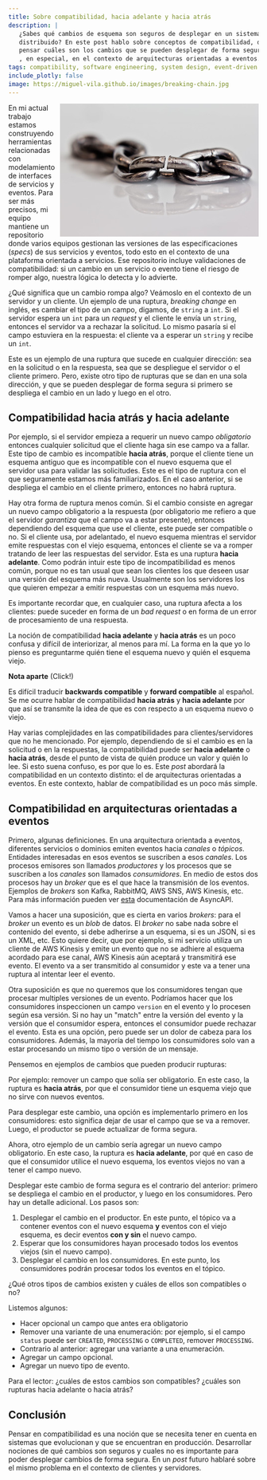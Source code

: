 ```yaml
---
title: Sobre compatibilidad, hacia adelante y hacia atrás
description: |
   ¿Sabes qué cambios de esquema son seguros de desplegar en un sistema 
   distribuido? En este post hablo sobre conceptos de compatibilidad, de cómo
   pensar cuáles son los cambios que se pueden desplegar de forma segura y
   , en especial, en el contexto de arquitecturas orientadas a eventos.
tags: compatibility, software engineering, system design, event-driven architecture
include_plotly: false
image: https://miguel-vila.github.io/images/breaking-chain.jpg
---
```


<p class="image__article">
<img src="/images/breaking-chain.jpg" class="article-photo" style="float: right">
</p>

En mi actual trabajo estamos construyendo herramientas relacionadas
con modelamiento de interfaces de servicios y eventos. Para ser más precisos, mi
equipo mantiene un repositorio donde varios equipos gestionan las versiones de
las especificaciones (_specs_) de sus servicios y eventos, todo esto en el contexto
de una plataforma orientada a servicios. Ese repositorio incluye validaciones de
compatibilidad: si un cambio en un servicio o evento tiene el riesgo de romper
algo, nuestra lógica lo detecta y lo advierte.

¿Qué significa que un cambio rompa algo? Veámoslo en el contexto de un servidor
y un cliente. Un ejemplo de una ruptura, _breaking change_ en inglés, es cambiar
el tipo de un campo, digamos, de `string` a `int`. Si el servidor espera un
`int` para un _request_ y el cliente le envía un `string`, entonces el servidor va
a rechazar la solicitud. Lo mismo pasaría si el campo estuviera en la respuesta:
el cliente va a esperar un `string` y recibe un `int`.

Este es un ejemplo de una ruptura que sucede en cualquier dirección:
sea en la solicitud o en la respuesta, sea que se despliegue el servidor o el
cliente primero. Pero, existe otro tipo de rupturas que se dan en una sola dirección,
y que se pueden desplegar de forma segura si primero se despliega el cambio en
un lado y luego en el otro.

## Compatibilidad hacia atrás y hacia adelante

Por ejemplo, si el servidor empieza a requerir un nuevo campo
_obligatorio_ entonces cualquier solicitud que el cliente haga sin ese campo va
a fallar. Este tipo de cambio es incompatible **hacia atrás**, porque el cliente
tiene un esquema antiguo que es incompatible con el nuevo esquema que el
servidor usa para validar las solicitudes. Este es el tipo de ruptura con el
que seguramente estamos más familiarizados. En el caso anterior, si se despliega
el cambio en el cliente primero, entonces no habrá ruptura.

Hay otra forma de ruptura menos común. Si el cambio consiste en agregar un
nuevo campo obligatorio a la respuesta (por obligatorio me refiero a que el servidor
_garantiza_ que el campo va a estar presente), entonces
dependiendo del esquema que use el cliente, este puede ser compatible o no. Si
el cliente usa, por adelantado, el nuevo esquema mientras el servidor emite
respuestas con el viejo esquema, entonces el cliente se va a romper tratando de
leer las respuestas del servidor. Esta es una ruptura **hacia adelante**. Como
podrán intuir este tipo de incompatibilidad es menos común, porque no es tan
usual que sean los clientes los que deseen usar una versión del esquema más
nueva. Usualmente son los servidores los que quieren empezar a emitir respuestas
con un esquema más nuevo.

Es importante recordar que, en cualquier caso, una ruptura afecta a los
clientes: puede suceder en forma de un _bad request_ o en forma de un error de
procesamiento de una respuesta.

La noción de compatibilidad **hacia adelante** y **hacia atrás** es un poco confusa
y difícil de interiorizar, al menos para mí. La forma en la que yo lo pienso es
preguntarme quién tiene el esquema nuevo y quién el esquema viejo.

<div class="note">
<p class="aside-header"><strong>Nota aparte</strong> <span class="clickable">(Click!)</span></p>

<div class="note-content">

Es difícil traducir **backwards compatible** y **forward compatible**
al español. Se me ocurre hablar de compatibilidad **hacia atrás** y
**hacia adelante** por que así se transmite la idea de que es con respecto a un
esquema nuevo o viejo.

</div>
</div>

Hay varias complejidades en las compatibilidades para clientes/servidores que no
he mencionado. Por ejemplo, dependiendo de si el cambio es en la solicitud o en
la respuestas, la compatibilidad puede ser **hacia adelante** o **hacia atrás**,
desde el punto de vista de quién produce un valor y quién lo lee. Si esto suena
confuso, es por que lo es. Este _post_ abordará la compatibilidad en un contexto
distinto: el de arquitecturas orientadas a eventos. En este contexto, hablar de
compatibilidad es un poco más simple.

## Compatibilidad en arquitecturas orientadas a eventos

Primero, algunas definiciones. En una arquitectura orientada a eventos, diferentes
servicios o dominios emiten eventos hacia _canales_ o _tópicos_. Entidades
interesadas en esos eventos se suscriben a esos _canales_. Los procesos emisores
son llamados _productores_ y los procesos que se suscriben a los _canales_ son
llamados _consumidores_. En medio de estos dos procesos hay un _broker_ que es
el que hace la transmisión de los eventos. Ejemplos de _brokers_ son Kafka,
RabbitMQ, AWS SNS, AWS Kinesis, etc. Para más información pueden ver
[esta](https://www.asyncapi.com/docs/tutorials/getting-started/event-driven-architectures)
documentación de AsyncAPI.

Vamos a hacer una suposición, que es cierta en varios _brokers_: para el _broker_
un evento es un _blob_ de datos. El _broker_ no sabe nada sobre el contenido del
evento, si debe adherirse a un esquema, si es un JSON, si es un XML, etc.
Esto quiere decir, que por ejemplo, si mi servicio utiliza un cliente de AWS
Kinesis y emite un evento que no se adhiere al esquema acordado para ese canal,
AWS Kinesis aún aceptará y transmitirá ese evento. El evento va a ser transmitido al
consumidor y este va a tener una ruptura al intentar leer el evento.

Otra suposición es que no queremos que los consumidores tengan que procesar
multiples versiones de un evento. Podríamos hacer que los consumidores inspeccionen
un campo `version` en el evento y lo procesen según esa versión. Si
no hay un "match" entre la versión del evento y la versión que el consumidor espera,
entonces el consumidor puede rechazar el evento. Esta es una opción, pero puede
ser un dolor de cabeza para los consumidores. Además, la mayoría del tiempo los
consumidores solo van a estar procesando un mismo tipo o versión de un mensaje.

Pensemos en ejemplos de cambios que pueden producir rupturas:

Por ejemplo: remover un campo que solía ser obligatorio. En este caso, la
ruptura es **hacia atrás**, por que el consumidor tiene un esquema viejo que
no sirve con nuevos eventos.

Para desplegar este cambio, una opción es implementarlo primero en los
consumidores: esto significa dejar de usar el campo que se va a remover. Luego,
el productor se puede actualizar de forma segura.

Ahora, otro ejemplo de un cambio sería agregar un nuevo campo obligatorio. En
este caso, la ruptura es **hacia adelante**, por qué en caso de que el consumidor
utilice el nuevo esquema, los eventos viejos no van a tener el campo nuevo.

Desplegar este cambio de forma segura es el contrario del anterior: primero se
despliega el cambio en el productor, y luego en los consumidores. Pero hay un
detalle adicional. Los pasos son:

1. Desplegar el cambio en el productor. En este punto, el tópico va a contener
   eventos con el nuevo esquema **y** eventos con el viejo esquema, es decir eventos
   **con y sin** el nuevo campo.
2. Esperar que los consumidores hayan procesado todos los eventos viejos (sin el
   nuevo campo).
3. Desplegar el cambio en los consumidores. En este punto, los consumidores
   podrán procesar todos los eventos en el tópico.

¿Qué otros tipos de cambios existen y cuáles de ellos son compatibles o no?

Listemos algunos:

- Hacer opcional un campo que antes era obligatorio
- Remover una variante de una enumeración: por ejemplo, si el campo `status` puede
  ser `CREATED`, `PROCESSING` o `COMPLETED`, remover `PROCESSING`.
- Contrario al anterior: agregar una variante a una enumeración.
- Agregar un campo opcional.
- Agregar un nuevo tipo de evento.

Para el lector: ¿cuáles de estos cambios son compatibles? ¿cuáles son rupturas
hacia adelante o hacia atrás?

## Conclusión

Pensar en compatibilidad es una noción que se necesita tener en cuenta en sistemas
que evolucionan y que se encuentran en producción. Desarrollar nociones de qué
cambios son seguros y cuales no es importante para poder desplegar cambios de
forma segura. En un _post_ futuro hablaré sobre el mismo problema en el contexto
de clientes y servidores.
